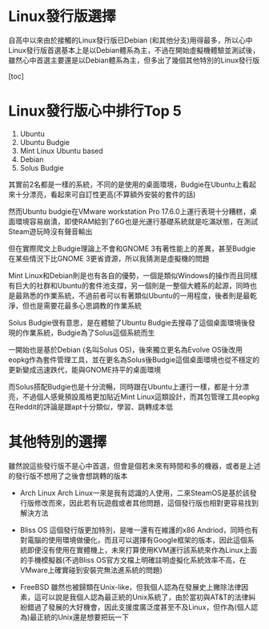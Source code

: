 # Linux發行版選擇
自高中以來由於接觸的Linux發行版已Debian (和其他分支)用得最多，所以心中Linux發行版首選基本上是以Debian體系為主，不過在開始虛擬機體驗並測試後，雖然心中首選主要還是以Debian體系為主，但多出了幾個其他特別的Linux發行版

[toc]

# Linux發行版心中排行Top 5
1. Ubuntu
2. Ubuntu Budgie
3. Mint Linux Ubuntu based
4. Debian
5. Solus Budgie

其實前2名都是一樣的系統，不同的是使用的桌面環境，Budgie在Ubuntu上看起來十分漂亮，看起來可自訂性更高(不算額外安裝的套件的話)

然而Ubuntu budgie在VMware workstation Pro 17.6.0上運行表現十分糟糕，桌面環境容易崩潰，即使RAM給到了6G也是光運行基礎系統就是吃滿狀態，在測試Steam遊玩時沒有聲音輸出

但在實際爬文上Budgie理論上不會和GNOME 3有著性能上的差異，甚至Budgie在某些情況下比GNOME 3更省資源，所以我猜測是虛擬機的問題

Mint Linux和Debian則是也有各自的優勢，一個是類似Windows的操作而且同樣有巨大的社群和Ubuntu的套件池支撐，另一個則是一整個大體系的起源，同時也是最熟悉的作業系統，不過前者可以有著類似Ubuntu的一用程度，後者則是最乾淨，但也是需要花最多心思調教的作業系統

Solus Budgie很有意思，是在體驗了Ubuntu Budgie去搜尋了這個桌面環境後發現的作業系統，Budgie為了Solus這個系統而生

一開始也是基於Debian (名叫Solus OS)，後來獨立更名為Evolve OS後改用eopkg作為套件管理工具，並在更名為Solus後Budgie這個桌面環境也從不穩定的更新變成迅速跌代，能與GNOME持平的桌面環境

而Solus搭配Budgie也是十分流暢，同時跟在Ubuntu上運行一樣，都是十分漂亮，不過個人感覺預設風格更加貼近Mint Linux這類設計，而其包管理工具eopkg在Reddit的評論是跟apt十分類似，學習、跳轉成本低

# 其他特別的選擇
雖然說這些發行版不是心中首選，但會是個若未來有時間和多的機器，或者是上述的發行版不想用了之後會想跳轉的版本

- Arch Linux
Arch Linux一來是我有認識的人使用，二來SteamOS是基於該發行版修改而來，因此若有玩遊戲或者其他問題，這個發行版也相對更容易找到解決方法

- Bliss OS
這個發行版更加特別，是唯一還有在維護的x86 Andriod，同時也有對電腦的使用環境做優化，而且可以選擇有Google框架的版本，因此這個系統即便沒有使用在實體機上，未來打算使用KVM運行該系統來作為Linux上面的手機模擬器(不過Bliss OS官方文檔上明確註明虛擬化系統效率不高，在VMware上確實碰到安裝完無法進系統的問題)

- FreeBSD
雖然也被歸類在Unix-like，但我個人認為在發展史上撇除法律因素，這可以說是我個人認為最正統的Unix系統了，由於當初與AT&T的法律糾紛錯過了發展的大好機會，因此支援度廣泛度甚至不及Linux，但作為(個人認為)最正統的Unix還是想要把玩一下

